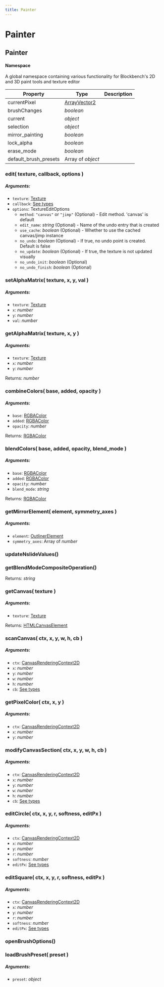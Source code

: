 ```yaml
---
title: Painter
---
```


# Painter
## Painter
#### Namespace

A global namespace containing various functionality for Blockbench's 2D and 3D paint tools and texture editor

| Property | Type | Description |
| -------- | ---- | ----------- |
| currentPixel | [ArrayVector2](https://github.com/JannisX11/blockbench-types/blob/95ce15c/types/outliner.d.ts#L3) |  |
| brushChanges | *boolean* |  |
| current | *object* |  |
| selection | *object* |  |
| mirror_painting | *boolean* |  |
| lock_alpha | *boolean* |  |
| erase_mode | *boolean* |  |
| default_brush_presets | Array of *object* |  |

### edit( texture, callback, options )
##### Arguments:
* `texture`: [Texture](textures#texture)
* `callback`: [See types](https://github.com/JannisX11/blockbench-types/blob/95ce15c/types/painter.d.ts#L14)
* `options`: TextureEditOptions
	* `method`: `"canvas"` or `"jimp"` (Optional) - Edit method. 'canvas' is default
	* `edit_name`: *string* (Optional) - Name of the undo entry that is created
	* `use_cache`: *boolean* (Optional) - Whether to use the cached canvas/jimp instance
	* `no_undo`: *boolean* (Optional) - If true, no undo point is created. Default is false
	* `no_update`: *boolean* (Optional) - If true, the texture is not updated visually
	* `no_undo_init`: *boolean* (Optional)
	* `no_undo_finish`: *boolean* (Optional)


### setAlphaMatrix( texture, x, y, val )
##### Arguments:
* `texture`: [Texture](textures#texture)
* `x`: *number*
* `y`: *number*
* `val`: *number*


### getAlphaMatrix( texture, x, y )
##### Arguments:
* `texture`: [Texture](textures#texture)
* `x`: *number*
* `y`: *number*

Returns: *number*

### combineColors( base, added, opacity )
##### Arguments:
* `base`: [RGBAColor](https://github.com/JannisX11/blockbench-types/blob/95ce15c/types/action.d.ts#L124)
* `added`: [RGBAColor](https://github.com/JannisX11/blockbench-types/blob/95ce15c/types/action.d.ts#L124)
* `opacity`: *number*

Returns: [RGBAColor](https://github.com/JannisX11/blockbench-types/blob/95ce15c/types/action.d.ts#L124)

### blendColors( base, added, opacity, blend_mode )
##### Arguments:
* `base`: [RGBAColor](https://github.com/JannisX11/blockbench-types/blob/95ce15c/types/action.d.ts#L124)
* `added`: [RGBAColor](https://github.com/JannisX11/blockbench-types/blob/95ce15c/types/action.d.ts#L124)
* `opacity`: *number*
* `blend_mode`: *string*

Returns: [RGBAColor](https://github.com/JannisX11/blockbench-types/blob/95ce15c/types/action.d.ts#L124)

### getMirrorElement( element, symmetry_axes )
##### Arguments:
* `element`: [OutlinerElement](outliner#outlinerelement)
* `symmetry_axes`: Array of *number*


### updateNslideValues()


### getBlendModeCompositeOperation()

Returns: *string*

### getCanvas( texture )
##### Arguments:
* `texture`: [Texture](textures#texture)

Returns: [HTMLCanvasElement](https://developer.mozilla.org/en-US/docs/Web/API/HTMLCanvasElement)

### scanCanvas( ctx, x, y, w, h, cb )
##### Arguments:
* `ctx`: [CanvasRenderingContext2D](https://developer.mozilla.org/en-US/docs/Web/API/CanvasRenderingContext2D)
* `x`: *number*
* `y`: *number*
* `w`: *number*
* `h`: *number*
* `cb`: [See types](https://github.com/JannisX11/blockbench-types/blob/95ce15c/types/painter.d.ts#L24)


### getPixelColor( ctx, x, y )
##### Arguments:
* `ctx`: [CanvasRenderingContext2D](https://developer.mozilla.org/en-US/docs/Web/API/CanvasRenderingContext2D)
* `x`: *number*
* `y`: *number*


### modifyCanvasSection( ctx, x, y, w, h, cb )
##### Arguments:
* `ctx`: [CanvasRenderingContext2D](https://developer.mozilla.org/en-US/docs/Web/API/CanvasRenderingContext2D)
* `x`: *number*
* `y`: *number*
* `w`: *number*
* `h`: *number*
* `cb`: [See types](https://github.com/JannisX11/blockbench-types/blob/95ce15c/types/painter.d.ts#L26)


### editCircle( ctx, x, y, r, softness, editPx )
##### Arguments:
* `ctx`: [CanvasRenderingContext2D](https://developer.mozilla.org/en-US/docs/Web/API/CanvasRenderingContext2D)
* `x`: *number*
* `y`: *number*
* `r`: *number*
* `softness`: *number*
* `editPx`: [See types](https://github.com/JannisX11/blockbench-types/blob/95ce15c/types/painter.d.ts#L27)


### editSquare( ctx, x, y, r, softness, editPx )
##### Arguments:
* `ctx`: [CanvasRenderingContext2D](https://developer.mozilla.org/en-US/docs/Web/API/CanvasRenderingContext2D)
* `x`: *number*
* `y`: *number*
* `r`: *number*
* `softness`: *number*
* `editPx`: [See types](https://github.com/JannisX11/blockbench-types/blob/95ce15c/types/painter.d.ts#L28)


### openBrushOptions()


### loadBrushPreset( preset )
##### Arguments:
* `preset`: *object*


